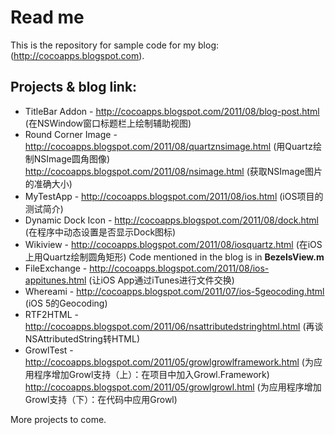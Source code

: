 Read me
=======

This is the repository for sample code for my blog: (http://cocoapps.blogspot.com).


Projects & blog link:
---------------------

* TitleBar Addon - http://cocoapps.blogspot.com/2011/08/blog-post.html (在NSWindow窗口标题栏上绘制辅助视图)
* Round Corner Image - http://cocoapps.blogspot.com/2011/08/quartznsimage.html (用Quartz绘制NSImage圆角图像) http://cocoapps.blogspot.com/2011/08/nsimage.html (获取NSImage图片的准确大小)
* MyTestApp - http://cocoapps.blogspot.com/2011/08/ios.html (iOS项目的测试简介)
* Dynamic Dock Icon - http://cocoapps.blogspot.com/2011/08/dock.html (在程序中动态设置是否显示Dock图标)
* Wikiview - http://cocoapps.blogspot.com/2011/08/iosquartz.html (在iOS上用Quartz绘制圆角矩形)
  Code mentioned in the blog is in **BezelsView.m**
* FileExchange - http://cocoapps.blogspot.com/2011/08/ios-appitunes.html (让iOS App通过iTunes进行文件交换)
* Whereami - http://cocoapps.blogspot.com/2011/07/ios-5geocoding.html (iOS 5的Geocoding)
* RTF2HTML - http://cocoapps.blogspot.com/2011/06/nsattributedstringhtml.html (再谈NSAttributedString转HTML)
* GrowlTest - http://cocoapps.blogspot.com/2011/05/growlgrowlframework.html (为应用程序增加Growl支持（上）：在项目中加入Growl.Framework)
  http://cocoapps.blogspot.com/2011/05/growlgrowl.html (为应用程序增加Growl支持（下）：在代码中应用Growl)


More projects to come.
